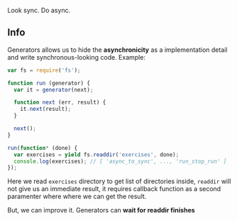 Look sync. Do async.

## Info
Generators allows us to hide the **asynchronicity** as a implementation
detail and write synchronous-looking code. Example:

```js
var fs = require('fs');

function run (generator) {
  var it = generator(next);

  function next (err, result) {
    it.next(result);
  }

  next();  
}

run(function* (done) {
  var exercises = yield fs.readdir('exercises', done);
  console.log(exercises); // [ 'async_to_sync', ..., 'run_stop_run' ]
});

```
Here we read `exercises` directory to get list of directories inside,
`readdir` will not give us an immediate result, it requires callback
function as a second paramenter where where we can get the result.

But, we can improve it. Generators can **wait for readdir finishes** 

